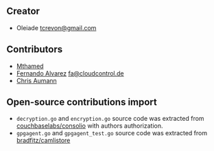 ## Creator

* Oleiade <tcrevon@gmail.com>

## Contributors

* [Mthamed](https://github.com/mtahmed)
* [Fernando Alvarez](https://github.com/fern4lvarez) <fa@cloudcontrol.de>
* [Chris Aumann](https://github.com/chr4)


## Open-source contributions import

* ``decryption.go`` and ``encryption.go`` source code was extracted from [couchbaselabs/consolio](https://github.com/couchbaselabs/consolio) with authors authorization.
* ``gpgagent.go`` and ``gpgagent_test.go`` source code was extracted from [bradfitz/camlistore](https://github.com/bradfitz/camlistore)

